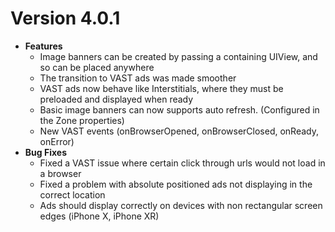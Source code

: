 
# Version 4.0.1

- **Features**
  - Image banners can be created by passing a containing UIView, and so can be placed anywhere
  - The transition to VAST ads was made smoother
  - VAST ads now behave like Interstitials, where they must be preloaded and displayed when ready
  - Basic image banners can now supports auto refresh.  (Configured in the Zone properties)
  - New VAST events (onBrowserOpened, onBrowserClosed, onReady, onError)
- **Bug Fixes**
  - Fixed a VAST issue where certain click through urls would not load in a browser
  - Fixed a problem with absolute positioned ads not displaying in the correct location
  - Ads should display correctly on devices with non rectangular screen edges (iPhone X, iPhone XR)
